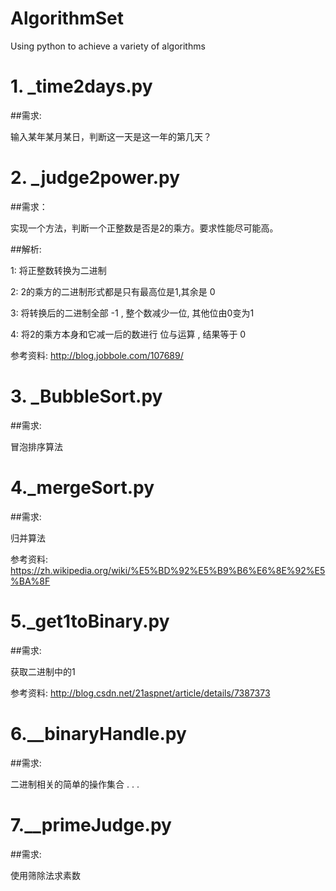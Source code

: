 # AlgorithmSet
Using python to achieve a variety of algorithms

# 1. _time2days.py
##需求:

输入某年某月某日，判断这一天是这一年的第几天？

# 2. _judge2power.py
##需求：

实现一个方法，判断一个正整数是否是2的乘方。要求性能尽可能高。

##解析:

1: 将正整数转换为二进制

2: 2的乘方的二进制形式都是只有最高位是1,其余是 0

3: 将转换后的二进制全部 -1 , 整个数减少一位, 其他位由0变为1

4: 将2的乘方本身和它减一后的数进行 位与运算 , 结果等于 0

参考资料: http://blog.jobbole.com/107689/

# 3. _BubbleSort.py
##需求:

冒泡排序算法

# 4._mergeSort.py
##需求:

归并算法

参考资料:  https://zh.wikipedia.org/wiki/%E5%BD%92%E5%B9%B6%E6%8E%92%E5%BA%8F

# 5._get1toBinary.py
##需求:

获取二进制中的1

参考资料: http://blog.csdn.net/21aspnet/article/details/7387373

# 6.__binaryHandle.py
##需求:

二进制相关的简单的操作集合 . . .

# 7.__primeJudge.py
##需求:

使用筛除法求素数
